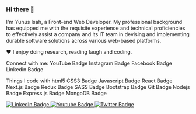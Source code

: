 ### Hi there 👋

I'm Yunus Isah, a Front-end Web Developer. My professional background has equipped me with the requisite experience and technical proficiencies to effectively assist a company and its IT team in devising and implementing durable software solutions across various web-based platforms.

♥ I enjoy doing research, reading laugh and coding.


Connect with me:
YouTube Badge Instagram Badge Facebook Badge Linkedin Badge

Things I code with
html5 CSS3 Badge Javascript Badge React Badge Next.js Badge Redux Badge SASS Badge Bootstrap Badge Git Badge Nodejs Badge Express.js Badge MongoDB Badge
<div id="badges">
  <a href="your-linkedin-URL">
    <img src="https://img.shields.io/badge/LinkedIn-blue?style=for-the-badge&logo=linkedin&logoColor=white" alt="LinkedIn Badge"/>
  </a>
  <a href="your-youtube-URL">
    <img src="https://img.shields.io/badge/YouTube-red?style=for-the-badge&logo=youtube&logoColor=white" alt="Youtube Badge"/>
  </a>
  <a href="your-twitter-URL">
    <img src="https://img.shields.io/badge/Twitter-blue?style=for-the-badge&logo=twitter&logoColor=white" alt="Twitter Badge"/>
  </a>
</div>
